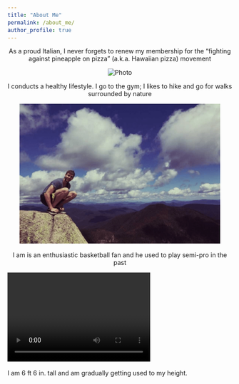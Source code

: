 ```yaml
---
title: "About Me"
permalink: /about_me/
author_profile: true
---
```




<p align="center">
    As a proud Italian, I never forgets to renew my membership for the “fighting against pineapple on pizza” (a.k.a. Hawaiian pizza) movement
</p>
<p align="center">
    <img src="https://github.com/Davi1990/Davi1990.github.io/blob/master/images/pizzas.png?raw=true" alt="Photo" style="width: 450px;"/>
</p>

<p align="center">
    I conducts a healthy lifestyle. I go to the gym; I likes to hike and go for walks surrounded by nature
</p>
<p align="center">
    <img src="https://github.com/Davi1990/Davi1990.github.io/blob/master/images/mountain.png?raw=true" alt="Photo" style="width: 450px;"/>

</p>
<p align="center">
    I am is an enthusiastic basketball fan and he used to play semi-pro in the past
</p>
<video src="https://github.com/Davi1990/Davi1990.github.io/tree/master/images/dunk.mp4" width="320" height="200" controls preload></video>


I am  6 ft 6 in. tall and am gradually getting used to my height.
